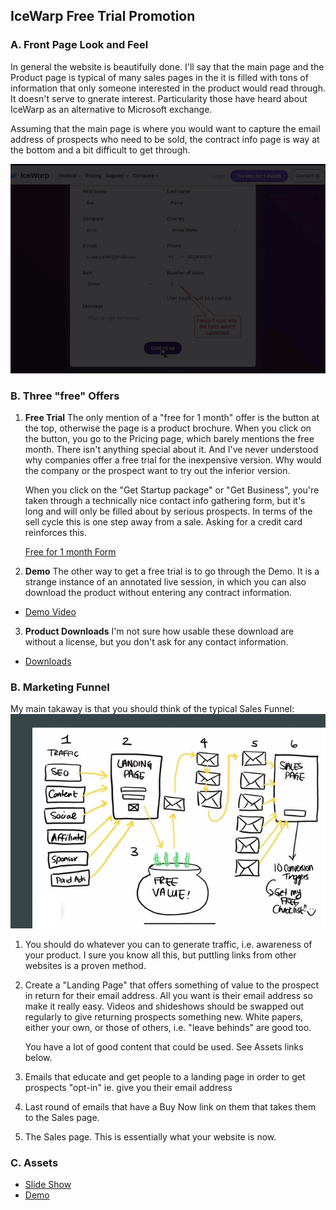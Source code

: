 ## IceWarp Free Trial Promotion

### A. Front Page Look and Feel

In general the website is beautifully done.  I'll say that the main page and the 
Product page is typical of many sales pages in the it is filled with tons of 
information that only someone interested in the product would read through.  It doesn't
serve to gnerate interest.  Particularity those have heard about IceWarp as an 
alternative to Microsoft exchange.   

Assuming that the main page is where you would want to capture the email address of
prospects who need to be sold, the contract info page is way at the bottom and a bit 
difficult to get through. 

![Contact Info Form](Notes/IMGs/3d40221-03-6_Info-Form.gif)

### B. Three "free" Offers

1. **Free Trial** 
The only mention of a "free for 1 month" offer is the button at the top, otherwise 
the page is a product brochure.  When you click on the button, you go to the Pricing 
page, which barely mentions the free month.  There isn't anything special about it. 
And I've never understood why companies offer a free trial for the inexpensive version.
Why would the company or the prospect want to try out the inferior version.      

   When you click on the "Get Startup package" or "Get Business", you're taken through 
   a technically nice contact info gathering form, but it's long and will only be filled 
   about by serious prospects.  In terms of the sell cycle this is one step away 
   from a sale.  Asking for a credit card reinforces this.  

   [Free for 1 month Form](/docs/Notes/VIDs/3d40221-05_Free-Form.mp4)
   
2. **Demo** 
The other way to get a free trial is to go through the Demo.  It is a strange instance 
of an annotated live session, in which you can also download the product without entering
any contract information.    
- [Demo Video](Demo/IMGs/3d40221_02_Demo-Video.gif)

3. **Product Downloads** 
I'm not sure how usable these download are without a license, but you don't ask for any 
contact information.  
- [Downloads](https://www.icewarp.com/downloads/initial/) 

### B. Marketing Funnel

My main takaway is that you should think of the typical Sales Funnel:   
![Sales Funnel](Notes/IMGs/3d40221-04_Sales-Funnel.jpg)

1. You should do whatever you can to generate traffic, i.e. awareness of your 
   product.  I sure you know all this, but puttling links from other websites is a 
proven method. 
2. Create a "Landing Page" that offers something of value to the prospect in 
   return for their email address.  All you want is their email address so make
   it really easy.  Videos and shideshows should be swapped out regularly to give 
   returning prospects something new.  White papers, either your own, or those of
   others, i.e. "leave behinds" are good too. 
   
   You have a lot of good content that could be used.  See Assets links below. 

3. Emails that educate and get people to a landing page in order to get prospects "opt-in" ie. give you their email address
4. Last round of emails that have a Buy Now link on them that takes them to the Sales page.
5. The Sales page.  This is essentially what your website is now.  

### C. Assets

- [Slide Show](ShideShow/3d40221_IceWarp-Slideshow.html)
- [Demo](https://www.icewarp.com/preview-epos/start) 


